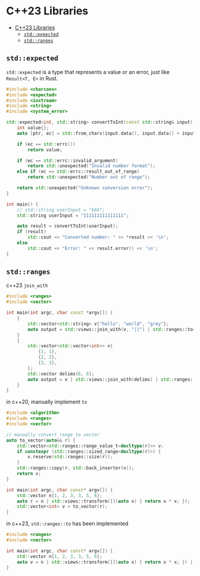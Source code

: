# C++23 Libraries

- [C++23 Libraries](#c23-libraries)
  - [`std::expected`](#stdexpected)
  - [`std::ranges`](#stdranges)

## `std::expected`

`std::expected` is a type that represents a value or an error, just like `Result<T, E>` in Rust.

```cpp
#include <charconv>
#include <expected>
#include <iostream>
#include <string>
#include <system_error>

std::expected<int, std::string> convertToInt(const std::string& input) {
    int value{};
    auto [ptr, ec] = std::from_chars(input.data(), input.data() + input.size(), value);

    if (ec == std::errc())
        return value;

    if (ec == std::errc::invalid_argument)
        return std::unexpected("Invalid number format");
    else if (ec == std::errc::result_out_of_range)
        return std::unexpected("Number out of range");

    return std::unexpected("Unknown conversion error");
}

int main() {
    // std::string userInput = "666";
    std::string userInput = "111111111111111";

    auto result = convertToInt(userInput);
    if (result)
        std::cout << "Converted number: " << *result << '\n';
    else
        std::cout << "Error: " << result.error() << '\n';
}
```

## `std::ranges`

c++23 `join_with`

```cpp
#include <ranges>
#include <vector>

int main(int argc, char const *argv[]) {
    {
        std::vector<std::string> v{"hello", "world", "grey"};
        auto output = std::views::join_with(v, "||") | std::ranges::to<std::string>();  // hello||world||grey
    }
    {
        std::vector<std::vector<int>> v{
            {1, 1},
            {2, 2},
            {3, 3},
        };
        std::vector delims{6, 6};
        auto output = v | std::views::join_with(delims) | std::ranges::to<std::vector>();  // 1 1 6 6 2 2 6 6 3 3
    }
}
```

in c++20, manually implement `to`

```cpp
#include <algorithm>
#include <ranges>
#include <vector>

// manually convert range to vector
auto to_vector(auto&& r) {
    std::vector<std::ranges::range_value_t<decltype(r)>> v;
    if constexpr (std::ranges::sized_range<decltype(r)>) {
        v.reserve(std::ranges::size(r));
    }
    std::ranges::copy(r, std::back_inserter(v));
    return v;
}

int main(int argc, char const* argv[]) {
    std::vector n{1, 2, 3, 3, 5, 6};
    auto r = n | std::views::transform([](auto x) { return x * x; });
    std::vector<int> v = to_vector(r);
}
```

in c++23, `std::ranges::to` has been implemented

```cpp
#include <ranges>
#include <vector>

int main(int argc, char const* argv[]) {
    std::vector n{1, 2, 3, 3, 5, 6};
    auto v = n | std::views::transform([](auto x) { return x * x; }) | std::ranges::to<std::vector>();
}
```